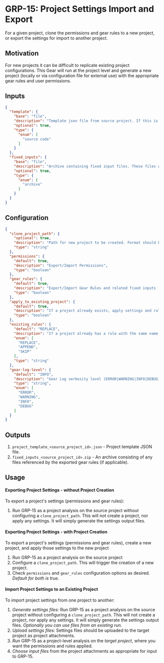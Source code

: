 # GRP-15:  Project Settings Import and Export

For a given project, clone the permissions and gear rules to a new project, or export the settings for import to another project.

## Motivation
For new projects it can be difficult to replicate existing project configurations. This Gear will run at the project level and generate a new project (locally or via configuration file for external use) with the appropriate gear rules and user permissions.

## Inputs
``` json
{
  "template": {
    "base": "file",
    "description": "Template json file from source project. If this is provided to this gear at runtime, the template will be applied to this project.",
    "optional": true,
    "type": {
      "enum": [
        "source code"
      ]
    }
  },
  "fixed_inputs": {
    "base": "file",
    "description": "Archive containing fixed input files. These files will be uploaded to the cloned project and referenced by the gear rules. If this is provided to this gear at runtime, the files will be applied to this project.",
    "optional": true,
    "type": {
      "enum": [
        "archive"
      ]
    }
  }
}
```

## Configuration
```json
{
  "clone_project_path": {
    "optional": true,
    "description": "Path for new project to be created. Format should be <group_id>/<project_name>. If <clone_project_path> provided a new project will be created. If the project exists, the 'apply_to_existing_project' option must be used to update the project settings. If this option is omitted settings will be exported.",
    "type": "string"
  },
  "permissions": {
    "default": true,
    "description": "Export/Import Permissions",
    "type": "boolean"
  },
  "gear_rules": {
    "default": true,
    "description": "Export/Import Gear Rules and related fixed inputs (if applicable)",
    "type": "boolean"
  },
  "apply_to_existing_project": {
    "default": true,
    "description": "If a project already exists, apply settings and rules to that project.",
    "type": "boolean"
  },
  "existing_rules": {
    "default": "REPLACE",
    "description": "If a project already has a rule with the same name as a template rule, this option will determine what happens with those rules. Options are: 'REPLACE' (replace the existing rule with the tempalte rule), 'APPEND' (add template rule - may result in duplicate rules), 'SKIP' (don't add the matching tempalte rule).",
    "enum": [
      "REPLACE",
      "APPEND",
      "SKIP"
    ],
    "type": "string"
  },
  "gear-log-level": {
    "default": "INFO",
    "description": "Gear Log verbosity level (ERROR|WARNING|INFO|DEBUG)",
    "type": "string",
    "enum": [
      "ERROR",
      "WARNING",
      "INFO",
      "DEBUG"
    ]
  }
}
```

## Outputs

1. `project_template_<source_project_id>.json` - Project template JSON file.
2. `fixed_inputs_<source_project_id>.zip` - An archive consisting of any files referenced by the exported gear rules (if applicable).

## Usage

#### Exporting Project Settings - without Project Creation
To export a project's settings (permissions and gear rules):
1. Run GRP-15 as a project analysis on the source project without configuring a `clone_project_path`. This will not create a project, nor apply any settings. It will simply generate the settings output files.

#### Exporting Project Settings - with Project Creation
To export a project's settings (permissions and gear rules), create a new project, and apply those settings to the new project
1. Run GRP-15 as a project analysis on the source project
1. Configure a `clone_project_path`. This will trigger the creation of a new project.
1. Check `permissions` and `gear_rules` configuration options as desired. _Default for both is true_.

#### Import Project Settings to an Existing Project
To import project settings from one project to another:
1. _Generate settings files:_  Run GRP-15 as a project analysis on the source project without configuring a `clone_project_path`. This will not create a project, nor apply any settings. It will simply generate the settings output files. _Optionally you can use files from an existing run._
1. _Upload settings files:_ Settings files should be uploaded to the target project as project attachments.
1. _Run_ GRP-15 as a project-level analysis on the _target project_, where you want the permissions and rules applied.
1. _Choose input files_ from the project attachments as appropriate for input to GRP-15.
